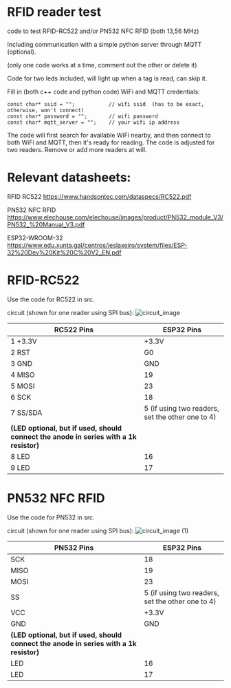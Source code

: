 # RFID reader test

code to test RFID-RC522 and/or PN532 NFC RFID (both 13,56 MHz)

Including communication with a simple python server through MQTT (optional).

(only one code works at a time, comment out the other or delete it)


Code for two leds included, will light up when a tag is read, can skip it.


Fill in (both c++ code and python code) WiFi and MQTT credentials:

```
const char* ssid = "";           // wifi ssid  (has to be exact, otherwise, won't connect)
const char* password = "";       // wifi password
const char* mqtt_server = "";    // your wifi ip address
```

The code will first search for available WiFi nearby, and then connect to both WiFi and MQTT, then it's ready for reading. The code is adjusted for two readers. Remove or add more readers at will.

# Relevant datasheets:

RFID RC522
https://www.handsontec.com/dataspecs/RC522.pdf

PN532 NFC RFID
https://www.elechouse.com/elechouse/images/product/PN532_module_V3/PN532_%20Manual_V3.pdf

ESP32-WROOM-32
https://www.edu.xunta.gal/centros/ieslaxeiro/system/files/ESP-32%20Dev%20Kit%20C%20V2_EN.pdf

# RFID-RC522
Use the code for RC522 in src. 

circuit (shown for one reader using SPI bus):
![circuit_image](https://github.com/user-attachments/assets/5d2bf677-8822-41b8-a4c7-97af51176256)


|  RC522 Pins | ESP32 Pins                                      |
|-----------------|-----------------------------------------------|
| 1  +3.3V       | +3.3V                                        |
| 2  RST         | G0                                           |
| 3  GND         | GND                                          |
| 4  MISO        | 19                                           |
| 5  MOSI        | 23                                           |
| 6  SCK         | 18                                           |
| 7  SS/SDA      | 5 (if using two readers, set the other one to 4) |
| **(LED optional, but if used, should connect the anode in series with a 1k resistor)** | |
| 8  LED         | 16                                           |
| 9  LED         | 17                                           |


# PN532 NFC RFID 
Use the code for PN532 in src. 

circuit (shown for one reader using SPI bus):
![circuit_image (1)](https://github.com/user-attachments/assets/35b70d5c-091e-4a12-85ed-17a12efc6288)


| PN532 Pins | ESP32 Pins                                      |
|-----------------|-----------------------------------------------|
| SCK            | 18                                        |
| MISO           | 19                                        |
| MOSI           | 23                                        |
| SS            | 5  (if using two readers, set the other one to 4)                                        |
| VCC           | +3.3V                                             |
| GND           | GND                                            |
| **(LED optional, but if used, should connect the anode in series with a 1k resistor)** | |
| LED           | 16                                        |
| LED           | 17                                        |



